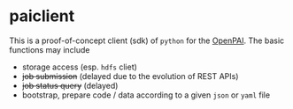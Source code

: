 # paiclient

This is a proof-of-concept client (sdk) of `python` for the [OpenPAI](www.github.com/microsoft/pai). The basic functions may include

+ storage access (esp. `hdfs` cliet)
+ ~~job submission~~ (delayed due to the evolution of REST APIs)
+ ~~job status query~~ (delayed)
+ bootstrap, prepare code / data according to a given `json` or `yaml` file